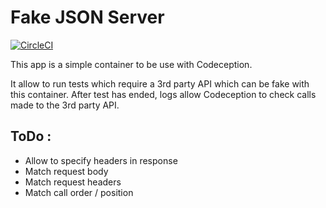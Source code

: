 # Fake JSON Server

[![CircleCI](https://circleci.com/gh/jeckel/PHPFakeJsonServer.svg?style=svg)](https://circleci.com/gh/jeckel/PHPFakeJsonServer)

This app is a simple container to be use with Codeception.

It allow to run tests which require a 3rd party API which can be fake with this container. After test has ended, logs allow Codeception to check calls made to the 3rd party API.

## ToDo :

* Allow to specify headers in response
* Match request body
* Match request headers
* Match call order / position
